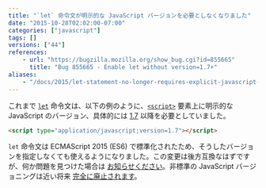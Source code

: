 ```yaml
---
title: "`let` 命令文が明示的な JavaScript バージョンを必要としなくなりました"
date: "2015-10-28T02:02:00-07:00"
categories: ["javascript"]
tags: []
versions: ["44"]
references:
    - url: "https://bugzilla.mozilla.org/show_bug.cgi?id=855665"
      title: "Bug 855665 - Enable let without version=1.7+"
aliases:
    - "/docs/2015/let-statement-no-longer-requires-explicit-javascript-version-in-non-strict-mode/"
---
```

これまで [`let`](https://developer.mozilla.org/ja/docs/Web/JavaScript/Reference/Statements/let) 命令文は、以下の例のように、[`<script>`](https://developer.mozilla.org/ja/docs/Web/HTML/Element/script) 要素上に明示的な JavaScript のバージョン、具体的には [1.7](https://developer.mozilla.org/ja/docs/Web/JavaScript/New_in_JavaScript/1.7) 以降を必要としていました。

```html
<script type="application/javascript;version=1.7"></script>
```

`let` 命令文は ECMAScript 2015 (ES6) で標準化されたため、そうしたバージョンを指定しなくても使えるようになりました。この変更は後方互換なはずですが、何か問題を見つけた場合は [お知らせください](https://www.fxsitecompat.com/ja/contribute/)。非標準の JavaScript バージョニングは近い将来 [完全に廃止されます](https://www.fxsitecompat.com/ja/docs/2015/javascript-versions-will-be-retired/)。
